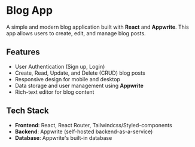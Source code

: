 # Blog App

A simple and modern blog application built with **React** and **Appwrite**. This app allows users to create, edit, and manage blog posts.

## Features

- User Authentication (Sign up, Login)
- Create, Read, Update, and Delete (CRUD) blog posts
- Responsive design for mobile and desktop
- Data storage and user management using **Appwrite**
- Rich-text editor for blog content

## Tech Stack

- **Frontend**: React, React Router, Tailwindcss/Styled-components
- **Backend**: Appwrite (self-hosted backend-as-a-service)
- **Database**: Appwrite's built-in database
